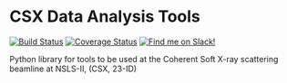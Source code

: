 CSX Data Analysis Tools
=======================

[![Build Status](https://travis-ci.org/NSLS-II-CSX/csxtools.svg?branch=master)](https://travis-ci.org/NSLS-II-CSX/csxtools)
[![Coverage Status](https://coveralls.io/repos/NSLS-II-CSX/csxtools/badge.svg?branch=master&service=github)](https://coveralls.io/github/NSLS-II-CSX/csxtools?branch=master)
[![Find me on Slack!](http://slack-badge.herokuapp.com/users/swilkins.png)](https://fullscreen.slack.com/messages/@swilkins)

Python library for tools to be used at the Coherent Soft X-ray scattering 
beamline at NSLS-II, (CSX, 23-ID)
